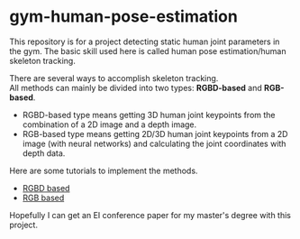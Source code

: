 # gym-human-pose-estimation
This repository is for a project detecting static human joint parameters in the gym. The basic skill used here is called human pose estimation/human skeleton tracking.

There are several ways to accomplish skeleton tracking.   
All methods can mainly be divided into two types: **RGBD-based** and **RGB-based**.   
- RGBD-based type means getting 3D human joint keypoints from the combination of a 2D image and a depth image.
- RGB-based type means getting 2D/3D human joint keypoints from a 2D image (with neural networks) and calculating the joint coordinates with depth data.  

Here are some tutorials to implement the methods.
- [RGBD based](https://github.com/DarrenJiang13/gym-human-pose-estimation/tree/master/realsense-SDK-based) 
- [RGB based](https://github.com/DarrenJiang13/gym-human-pose-estimation/tree/master/learning-based)

Hopefully I can get an EI conference paper for my master's degree with this project.